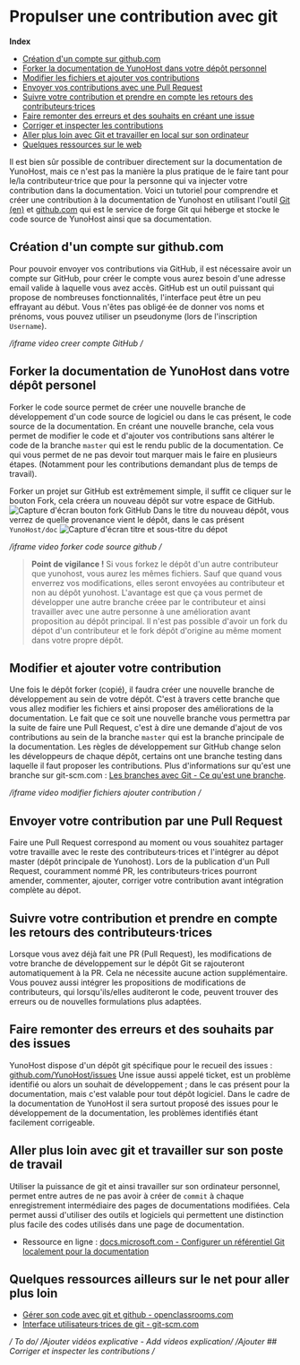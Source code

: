 # Propulser une contribution avec git

**Index**
 - [Création d'un compte sur github.com](#CreationCompteGithub)
 - [Forker la documentation de YunoHost dans votre dépôt personnel](#ForkerDocumentationYunoHost)
 - [Modifier les fichiers et ajouter vos contributions](#ModifAjoutContrib)
 - [Envoyer vos contributions avec une Pull Request](#EnvoyerPR)
 - [Suivre votre contribution et prendre en compte les retours des contributeurs·trices](#SuivreContributions)
 - [Faire remonter des erreurs et des souhaits en créant une issue](#RemonterIssues)
 - [Corriger et inspecter les contributions](#ReviewContrib)
 - [Aller plus loin avec Git et travailler en local sur son ordinateur](#PlusLoinGitOrdi)
 - [Quelques ressources sur le web](#LiensWeb)

Il est bien sûr possible de contribuer directement sur la documentation de YunoHost, mais ce n'est pas la manière la plus pratique de le faire tant pour le/la contributeur·trice que pour la personne qui va injecter votre contribution dans la documentation. Voici un tutoriel pour comprendre et créer une contribution à la documentation de Yunohost en utilisant l'outil [Git (en)](https://git-scm.com/) et [github.com](http://github.com/) qui est le service de forge Git qui héberge et stocke le code source de YunoHost ainsi que sa documentation.

## Création d'un compte sur github.com <a name="CreationCompteGithub"></a>
Pour pouvoir envoyer vos contributions via GitHub, il est nécessaire avoir un compte sur GitHub, pour créer le compte vous aurez besoin d'une adresse email valide à laquelle vous avez accès. GitHub est un outil puissant qui propose de nombreuses fonctionnalités, l'interface peut être un peu effrayant au début.
Vous n'êtes pas obligé·ée de donner vos noms et prénoms, vous pouvez utiliser un pseudonyme (lors de l'inscription `Username`).

*/iframe video creer compte GitHub /*


## Forker la documentation de YunoHost dans votre dépôt personel <a name="ForkerDocumentationYunoHost"></a>
Forker le code source permet de créer une nouvelle branche de développement d'un code source de logiciel ou dans le cas présent, le code source de la documentation. En créant une nouvelle branche, cela vous permet de modifier le code et d'ajouter vos contributions sans altérer le code de la branche `master` qui est le rendu public de la documentation. Ce qui vous permet de ne pas devoir tout marquer mais le faire en plusieurs étapes. (Notamment pour les contributions demandant plus de temps de travail).

Forker un projet sur GitHub est extrêmement simple, il suffit ce cliquer sur le bouton Fork, cela créera un nouveau dépôt sur votre espace de GitHub.
![Capture d'écran bouton fork GitHub](/images/dug_fork.png)
Dans le titre du nouveau dépôt, vous verrez de quelle provenance vient le dépôt, dans le cas présent `YunoHost/doc`
![Capture d'écran titre et sous-titre du dépot](/images/dug_fork_source.png)

*/iframe video forker code source github /*


> **Point de vigilance !**
> Si vous forkez le dépôt d'un autre contributeur que yunohost, vous aurez les mêmes fichiers. Sauf que quand vous enverrez vos modifications, elles seront envoyées au contributeur et non au dépôt yunohost. L'avantage est que ça vous permet de développer une autre branche créee par le contributeur et ainsi travailler avec une autre personne à une amélioration avant proposition au dépôt principal.
> Il n'est pas possible d'avoir un fork du dépot d'un contributeur et le fork dépôt d'origine au même moment dans votre propre dépôt.

## Modifier et ajouter votre contribution <a name="ModifAjoutContrib"></a>
Une fois le dépôt forker (copié), il faudra créer une nouvelle branche de développement au sein de votre dépôt. C'est à travers cette branche que vous allez modifier les fichiers et ainsi proposer des améliorations de la documentation. Le fait que ce soit une nouvelle branche vous permettra par la suite de faire une Pull Request, c'est à dire une demande d'ajout de vos contributions au sein de la branche `master` qui est la branche principale de la documentation. Les règles de développement sur GitHub change selon les développeurs de chaque dépôt, certains ont une branche testing dans laquelle il faut proposer les contributions.
Plus d'informations sur qu'est une branche sur git-scm.com : [Les branches avec Git - Ce qu'est une branche](https://git-scm.com/book/fr/v1/Les-branches-avec-Git-Ce-qu-est-une-branche).

*/iframe video modifier fichiers ajouter contribution /*

## Envoyer votre contribution par une Pull Request <a name="EnvoyerPR"></a>
Faire une Pull Request correspond au moment ou vous souahitez partager votre travaille avec le reste des contributeurs⋅trices et l'intégrer au dépot master (dépôt principale de Yunohost). Lors de la publication d'un Pull Request, couramment nommé PR, les contributeurs⋅trices pourront amender, commenter, ajouter, corriger votre contribution avant intégration complète au dépot.

## Suivre votre contribution et prendre en compte les retours des contributeurs·trices <a name="SuivreContributions"></a>
Lorsque vous avez déjà fait une PR (Pull Request), les modifications de votre branche de développement sur le dépôt Git se rajouteront automatiquement à la PR. Cela ne nécessite aucune action supplémentaire. Vous pouvez aussi intégrer les propositions de modifications de contributeurs, qui lorsqu'ils/elles auditeront le code, peuvent trouver des erreurs ou de nouvelles formulations plus adaptées.

## Faire remonter des erreurs et des souhaits par des issues <a name="RemonterIssues"></a>
YunoHost dispose d'un dépôt git spécifique pour le recueil des issues : [github.com/YunoHost/issues](https://github.com/YunoHost/issues)
Une issue aussi appelé ticket, est un problème identifié ou alors un souhait de développement ; dans le cas présent pour la documentation, mais c'est valable pour tout dépôt logiciel. Dans le cadre de la documentation de YunoHost il sera surtout proposé des issues pour le développement de la documentation, les problèmes identifiés étant facilement corrigeable.

## Aller plus loin avec git et travailler sur son poste de travail <a name="PlusLoinGitOrdi"></a>
Utiliser la puissance de git et ainsi travailler sur son ordinateur personnel, permet entre autres de ne pas avoir à créer de `commit` à chaque enregistrement intermédiaire des pages de documentations modifiées. Cela permet aussi d'utiliser des outils et logiciels qui permettent une distinction plus facile des codes utilisés dans une page de documentation.

- Ressource en ligne : [docs.microsoft.com - Configurer un référentiel Git localement pour la documentation](https://docs.microsoft.com/fr-fr/contribute/get-started-setup-local)

## Quelques ressources ailleurs sur le net pour aller plus loin <a name="LiensWeb"></a>
 - [Gérer son code avec git et github - openclassrooms.com](https://openclassrooms.com/fr/courses/2342361-gerez-votre-code-avec-git-et-github)
 - [Interface utilisateurs·trices de git - git-scm.com](https://git-scm.com/download/gui/linux)

*/ To do/*
*/Ajouter vidéos explicative - Add videos explication/*
*/Ajouter ## Corriger et inspecter les contributions /*
